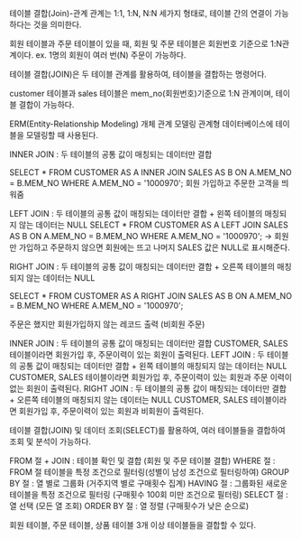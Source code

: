 테이블 결합(Join)-관계
관계는 1:1, 1:N, N:N 세가지 형태로,
테이블 간의 연결이 가능하다는 것을 의미한다. 

회원 테이블과 주문 테이블이 있을 때,
회원 및 주문 테이블은 회원번호 기준으로 1:N관계이다. 
ex. 1명의 회원이 여러 번(N) 주문이 가능하다. 

테이블 결합(JOIN)은 두 테이블 관계를 활용하여, 테이블을 결합하는 명령어다. 

customer 테이블과 sales 테이블은 mem_no(회원번호)기준으로 1:N 관계이며, 테이블 결합이 가능하다. 

ERM(Entity-Relationship Modeling)
개체 관계 모델링
관계형 데이터베이스에 테이블을 모델링할 때 사용된다. 

INNER JOIN : 두 테이블의 공통 값이 매칭되는 데이터만 결합

SELECT *
FROM CUSTOMER AS A
INNER 
JOIN SALES AS B
ON  A.MEM_NO = B.MEM_NO
WHERE A.MEM_NO = '1000970';
회원 가입하고 주문한 고객을 띄워줌

LEFT JOIN : 두 테이블의 공통 값이 매칭되는 데이터만 결합 + 왼쪽 테이블의 매칭되지 않는 데이터는 NULL
SELECT *
FROM CUSTOMER AS A
LEFT 
JOIN SALES AS B
ON  A.MEM_NO = B.MEM_NO
WHERE A.MEM_NO = '1000970';
-> 회원만 가입하고 주문하지 않으면 회원에는 뜨고 나머지 SALES 값은 NULL로 표시해준다. 

RIGHT JOIN : 두 테이블의 공통 값이 매칭되는 데이터만 결합 + 오른쪽 테이블의 매칭되지 않는 데이터는 NULL

SELECT *
FROM CUSTOMER AS A
RIGHT 
JOIN SALES AS B
ON  A.MEM_NO = B.MEM_NO
WHERE A.MEM_NO = '1000970';

주문은 했지만 회원가입하지 않는 레코드 출력 (비회원 주문)

INNER JOIN : 두 테이블의 공통 값이 매칭되는 데이터만 결합
CUSTOMER, SALES 테이블이라면 회원가입 후, 주문이력이 있는 회원이 출력된다. 
LEFT JOIN : 두 테이블의 공통 값이 매칭되는 데이터만 결합 + 왼쪽 테이블의 매칭되지 않는 데이터는 NULL
CUSTOMER, SALES 테이블이라면 회원가입 후, 주문이력이 있는 회원과 주문 이력이 없는 회원이 출력된다. 
RIGHT JOIN : 두 테이블의 공통 값이 매칭되는 데이터만 결합 + 오른쪽 테이블의 매칭되지 않는 데이터는 NULL
CUSTOMER, SALES 테이블이라면 회원가입 후, 주문이력이 있는 회원과 비회원이 출력된다. 

테이블 결합(JOIN) 및 데이터 조회(SELECT)를 활용하여, 여러 테이블들을 결합하여 조회 및 분석이 가능하다. 

FROM 절 + JOIN : 테이블 확인 및 결합 (회원 및 주문 테이블 결합)
WHERE 절 : FROM 절 테이블을 특정 조건으로 필터링(성별이 남성 조건으로 필터링하여)
GROUP BY 절 : 열 별로 그룹화 (거주지역 별로 구매횟수 집계)
HAVING 절 : 그룹화된 새로운 테이블을 특정 조건으로 필터링 (구매횟수 100회 미만 조건으로 필터링)
SELECT 절 : 열 선택 (모든 열 조회)
ORDER BY 절 : 열 정렬 (구매횟수가 낮은 순으로)

회원 테이블, 주문 테이블, 상품 테이블
3개 이상 테이블들을 결합할 수 있다. 
